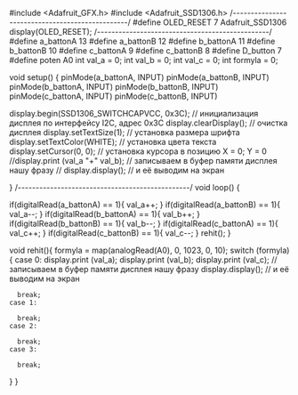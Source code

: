 #include <Adafruit_GFX.h>
#include <Adafruit_SSD1306.h>
/*------------------------------------------------*/
#define OLED_RESET 7
Adafruit_SSD1306 display(OLED_RESET);
/*------------------------------------------------*/
#define a_battonA 13
#define a_battonB 12
#define b_battonA 11
#define b_battonB 10
#define c_battonA 9
#define c_battonB 8
#define D_button 7
#define poten A0
int val_a = 0;
int val_b = 0;
int val_c = 0;
int formyla = 0;


void setup() {
  pinMode(a_battonA, INPUT)
  pinMode(a_battonB, INPUT)
  pinMode(b_battonA, INPUT)
  pinMode(b_battonB, INPUT)
  pinMode(c_battonA, INPUT)
  pinMode(c_battonB, INPUT)

  display.begin(SSD1306_SWITCHCAPVCC, 0x3C);  // инициализация дисплея по интерфейсу I2C, адрес 0x3C
  display.clearDisplay(); // очистка дисплея
  display.setTextSize(1); // установка размера шрифта
  display.setTextColor(WHITE); // установка цвета текста
  display.setCursor(0, 0); // установка курсора в позицию X = 0; Y = 0
  //display.print (val_a "+" val_b); // записываем в буфер памяти дисплея нашу фразу
 // display.display(); // и её выводим на экран
  


}
/*------------------------------------------------*/
void loop() {


  if(digitalRead(a_battonA) == 1){
    val_a++;
  }
  if(digitalRead(a_battonB) == 1){
    val_a--;
  }
  if(digitalRead(b_battonA) == 1){
    val_b++;
  }
  if(digitalRead(b_battonB) == 1){
    val_b--;
  }
  if(digitalRead(c_battonA) == 1){
    val_c++;
  }
  if(digitalRead(c_battonB) == 1){
    val_c--;
  }
  rehit();
}

void rehit(){
  formyla = map(analogRead(A0), 0, 1023, 0, 10);
  switch (formyla) {
    case 0:
      display.print (val_a);
      display.print (val_b);
      display.print (val_c); // записываем в буфер памяти дисплея нашу фразу
      display.display(); // и её выводим на экран
      
      break;
    case 1:
      
      break;
    case 2:
      
      break;
    case 3:
      
      break;
  }
}
